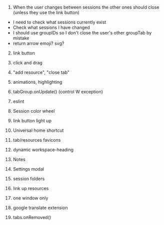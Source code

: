 1. When the user changes between sessions the other ones should close (unless they use the link button)

- I need to check what sessions currently exist
- Check what sessions I have changed
- I should use groupIDs so I don't close the user's other groupTab by mistake
- return arrow emoji? svg?

2. link button

3. click and drag 

4. "add resource", "close tab"

5. animations, highlighting

6. tabGroup.onUpdate() (control W exception)
  
7. eslint 

8. Session color wheel

9. link button light up 

10. Universal home shortcut

11. tab/resources favicons

12. dynamic workspace-heading

13. Notes

14. Settings modal

15. session folders

16. link up resources

17. one window only

18. google translate extension

19. tabs.onRemoved() 